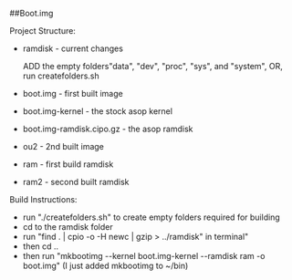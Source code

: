 ##Boot.img

Project Structure:
+ ramdisk - current changes

	ADD the empty folders"data", "dev", "proc", "sys", and "system", OR, run createfolders.sh
+ boot.img - first built image
+ boot.img-kernel - the stock asop kernel
+ boot.img-ramdisk.cipo.gz - the asop ramdisk
+ ou2 - 2nd built image
+ ram - first build ramdisk
+ ram2 - second built ramdisk


Build Instructions:
+ run "./createfolders.sh" to create empty folders required for building
+  cd to the ramdisk folder
+  run "find . | cpio -o -H newc | gzip > ../ramdisk" in terminal"
+  then cd ..
+  then run "mkbootimg --kernel boot.img-kernel --ramdisk ram -o boot.img"  (I just added mkbootimg to ~/bin)

